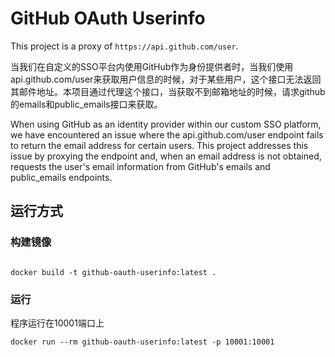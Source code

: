 # GitHub OAuth Userinfo

This project is a proxy of `https://api.github.com/user`. 

当我们在自定义的SSO平台内使用GitHub作为身份提供者时，当我们使用api.github.com/user来获取用户信息的时候，对于某些用户，这个接口无法返回其邮件地址。本项目通过代理这个接口，当获取不到邮箱地址的时候，请求github的emails和public_emails接口来获取。

When using GitHub as an identity provider within our custom SSO platform, we have encountered an issue where the api.github.com/user endpoint fails to return the email address for certain users. This project addresses this issue by proxying the endpoint and, when an email address is not obtained, requests the user's email information from GitHub's emails and public_emails endpoints.


## 运行方式

### 构建镜像



```shell

docker build -t github-oauth-userinfo:latest .
```


### 运行

程序运行在10001端口上

```shell
docker run --rm github-oauth-userinfo:latest -p 10001:10001
```
